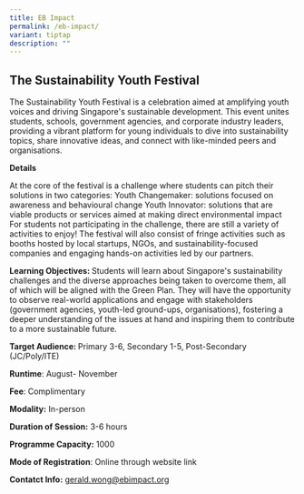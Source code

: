 ```yaml
---
title: EB Impact
permalink: /eb-impact/
variant: tiptap
description: ""
---
```

<h2>The Sustainability Youth Festival</h2>
<p>The Sustainability Youth Festival is a celebration aimed at amplifying
youth voices and driving Singapore's sustainable development. This event
unites students, schools, government agencies, and corporate industry leaders,
providing a vibrant platform for young individuals to dive into sustainability
topics, share innovative ideas, and connect with like-minded peers and
organisations.</p>
<p></p>
<p><strong>Details</strong>
</p>
<p>At the core of the festival is a challenge where students can pitch their
solutions in two categories: Youth Changemaker: solutions focused on awareness
and behavioural change Youth Innovator: solutions that are viable products
or services aimed at making direct environmental impact For students not
participating in the challenge, there are still a variety of activities
to enjoy! The festival will also consist of fringe activities such as booths
hosted by local startups, NGOs, and sustainability-focused companies and
engaging hands-on activities led by our partners.</p>
<p><strong>Learning Objectives: </strong>Students will learn about Singapore's
sustainability challenges and the diverse approaches being taken to overcome
them, all of which will be aligned with the Green Plan. They will have
the opportunity to observe real-world applications and engage with stakeholders
(government agencies, youth-led ground-ups, organisations), fostering a
deeper understanding of the issues at hand and inspiring them to contribute
to a more sustainable future.</p>
<p><strong>Target Audience: </strong>Primary 3-6, Secondary 1-5, Post-Secondary
(JC/Poly/ITE)</p>
<p><strong>Runtime</strong>: August- November</p>
<p><strong>Fee</strong>: Complimentary</p>
<p><strong>Modality:</strong> In-person</p>
<p><strong>Duration of Session:</strong> 3-6 hours</p>
<p><strong>Programme Capacity:</strong> 1000</p>
<p><strong>Mode of Registration</strong>: Online through website link</p>
<p><strong>Contatct Info:</strong>  <a href="gerald.wong@ebimpact.org" rel="noopener nofollow" target="_blank">gerald.wong@ebimpact.org</a>
</p>
<p></p>
<p></p>